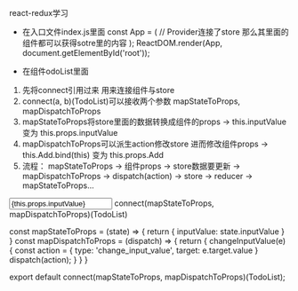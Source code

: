 react-redux学习

- 在入口文件index.js里面
const App = (
    // Provider连接了store 那么其里面的组件都可以获得sotre里的内容
    <Provider store={store}>
        <TodoList/>
    </Provider>
);
ReactDOM.render(App, document.getElementById('root'));

- 在组件odoList里面 

1. 先将connect引用过来 用来连接组件与store
2. connect(a, b)(TodoList)可以接收两个参数 mapStateToProps, mapDispatchToProps
3. mapStateToProps将store里面的数据转换成组件的props -> this.inputValue 变为 this.props.inputValue 
4. mapDispatchToProps可以派生action修改store 进而修改组件props 
      -> this.Add.bind(this) 变为 this.props.Add
5. 流程： mapStateToProps -> 组件props -> store数据要更新 -> mapDispatchToProps -> dispatch(action)   -> store -> reducer -> mapStateToProps...

<input value={this.props.inputValue} onChange={this.props.changeInputValue} />
connect(mapStateToProps, mapDispatchToProps)(TodoList)

          

 
const mapStateToProps = (state) => {
  return {
    inputValue: state.inputValue
  }
}
const mapDispatchToProps = (dispatch) => {
  return {
    changeInputValue(e) {
      const action = {
        type: 'change_input_value',
        target: e.target.value
      }
      dispatch(action);
    }
  }
}

export default connect(mapStateToProps, mapDispatchToProps)(TodoList);